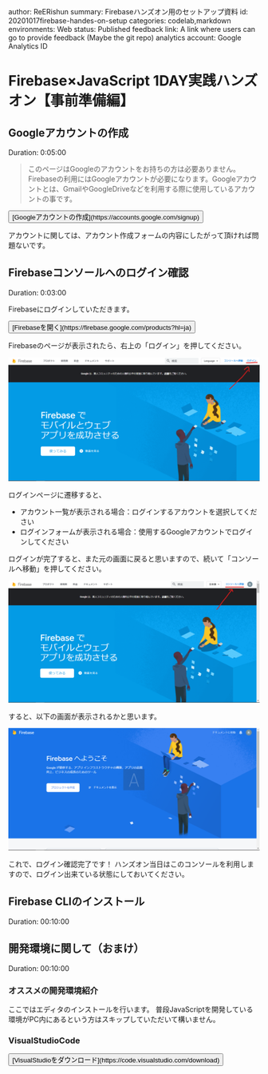 author: ReERishun
summary: Firebaseハンズオン用のセットアップ資料
id: 20201017firebase-handes-on-setup
categories: codelab,markdown
environments: Web
status: Published
feedback link: A link where users can go to provide feedback (Maybe the git repo)
analytics account: Google Analytics ID

# Firebase×JavaScript 1DAY実践ハンズオン【事前準備編】

## Googleアカウントの作成
Duration: 0:05:00

> このページはGoogleのアカウントをお持ちの方は必要ありません。
Firebaseの利用にはGoogleアカウントが必要になります。Googleアカウントとは、GmailやGoogleDriveなどを利用する際に使用しているアカウントの事です。


<button>
[Googleアカウントの作成](https://accounts.google.com/signup)
</button>


アカウントに関しては、アカウント作成フォームの内容にしたがって頂ければ問題ないです。

## Firebaseコンソールへのログイン確認
Duration: 0:03:00

Firebaseにログインしていただきます。


<button>
  [Firebaseを開く](https://firebase.google.com/products?hl=ja)
</button>


Firebaseのページが表示されたら、右上の「ログイン」を押してください。

![ログイン](./img/firebase_login.png)

ログインページに遷移すると、

- アカウント一覧が表示される場合：ログインするアカウントを選択してください
- ログインフォームが表示される場合：使用するGoogleアカウントでログインしてください

ログインが完了すると、また元の画面に戻ると思いますので、続いて「コンソールへ移動」を押してください。

![コンソール](./img/firebase_console.png)

すると、以下の画面が表示されるかと思います。

![コンソール](./img/firebase_consoleopen.png)

これで、ログイン確認完了です！
ハンズオン当日はこのコンソールを利用しますので、ログイン出来ている状態にしておいてください。

## Firebase CLIのインストール
Duration: 00:10:00




## 開発環境に関して（おまけ）
Duration: 00:10:00

### オススメの開発環境紹介
ここではエディタのインストールを行います。
普段JavaScriptを開発している環境がPC内にあるという方はスキップしていただいて構いません。

### VisualStudioCode

<button>
  [VisualStudioをダウンロード](https://code.visualstudio.com/download)
</button>




##